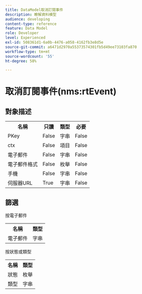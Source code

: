 ```yaml
---
title: DataModel取消訂閱事件
description: 瞭解資料模型
audience: developing
content-type: reference
feature: Data Model
role: Developer
level: Experienced
exl-id: 508361d1-6a0b-4476-a058-4162fb3e8d5e
source-git-commit: a6471d2970a55373574301fb5d49ee73103fa870
workflow-type: tm+mt
source-wordcount: '55'
ht-degree: 58%

---
```


# 取消訂閱事件(nms:rtEvent)

## 對象描述

<table>
               <tr>
                  <th>名稱</th>
                  <th>只讀</th>
                  <th>類型</th>
                  <th>必要</th>
               </tr>
               <tr>
                  <td>PKey</td>
                  <td>False</td>
                  <td>字串</td>
                  <td>False</td>
               </tr>
               <tr>
                  <td>ctx</td>
                  <td>False</td>
                  <td>項目</td>
                  <td>False</td>
               </tr>
               <tr>
                  <td>電子郵件</td>
                  <td>False</td>
                  <td>字串</td>
                  <td>False</td>
               </tr>
               <tr>
                  <td>電子郵件格式</td>
                  <td>False</td>
                  <td>枚舉</td>
                  <td>False</td>
               </tr>
               <tr>
                  <td>手機</td>
                  <td>False</td>
                  <td>字串</td>
                  <td>False</td>
               </tr>
               <tr>
                  <td>伺服器URL</td>
                  <td>True</td>
                  <td>字串</td>
                  <td>False</td>
               </tr>
            </table>

## 篩選

按電子郵件

<table>
    <tr>
    <th>名稱</th>
    <th>類型</th>
    </tr>
    <tr>
    <td>電子郵件</td>
    <td>字串</td>
    </tr>
</table>

按狀態或類型

<table>
        <tr>
        <th>名稱</th>
        <th>類型</th>
        </tr>
        <tr>
        <td>狀態</td>
        <td>枚舉</td>
        </tr>
        <tr>
        <td>類型</td>
        <td>字串</td>
        </tr>
    </table>
